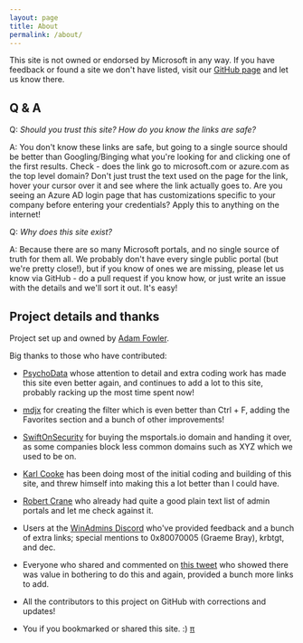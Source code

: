 ```yaml
---
layout: page
title: About
permalink: /about/
---
```


This site is not owned or endorsed by Microsoft in any way. If you have feedback or found a site we don't have listed, visit our [GitHub page](https://github.com/adamfowlerit/msportals.io) and let us know there.

## Q & A

Q: *Should you trust this site? How do you know the links are safe?*

A: You don't know these links are safe, but going to a single source should be better than Googling/Binging what you're looking for and clicking one of the first results. Check - does the link go to microsoft.com or azure.com as the top level domain? Don't just trust the text used on the page for the link, hover your cursor over it and see where the link actually goes to. Are you seeing an Azure AD login page that has customizations specific to your company before entering your credentials? Apply this to anything on the internet!

Q: *Why does this site exist?*

A: Because there are so many Microsoft portals, and no single source of truth for them all. We probably don't have every single public portal (but we're pretty close!), but if you know of ones we are missing, please let us know via GitHub - do a pull request if you know how, or just write an issue with the details and we'll sort it out. It's easy!

## Project details and thanks

Project set up and owned by [Adam Fowler](https://adamfowlerit.com).

Big thanks to those who have contributed:

- [PsychoData](https://www.contoso.one/) whose attention to detail and extra coding work has made this site even better again, and continues to add a lot to this site, probably racking up the most time spent now! 

- [mdjx](https://xkln.net) for creating the filter which is even better than Ctrl + F, adding the Favorites section and a bunch of other improvements!

- [SwiftOnSecurity](https://twitter.com/swiftonsecurity) for buying the msportals.io domain and handing it over, as some companies block less common domains such as XYZ which we used to be on.

- [Karl Cooke](https://twitter.com/Karl_ITNerd) has been doing most of the initial coding and building of this site, and threw himself into making this a lot better than I could have.

- [Robert Crane](https://twitter.com/directorcia) who already had quite a good plain text list of admin portals and let me check against it.

- Users at the [WinAdmins Discord](https://winadmins.io/discord) who've provided feedback and a bunch of extra links; special mentions to 0x80070005 (Graeme Bray), krbtgt, and dec.

- Everyone who shared and commented on [this tweet](https://twitter.com/AdamFowler_IT/status/1321959895839600640) who showed there was value in bothering to do this and again, provided a bunch more links to add.

- All the contributors to this project on GitHub with corrections and updates!

- You if you bookmarked or shared this site. :) [π](https://bfy.tw/Tlqq)
